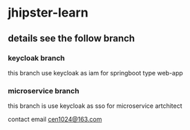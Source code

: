 # jhipster-learn

## details see the follow branch

### keycloak branch
this branch use keycloak as iam for springboot type web-app
### microservice branch
this branch is use keycloak as sso for microservice artchitect


contact email
cen1024@163.com
